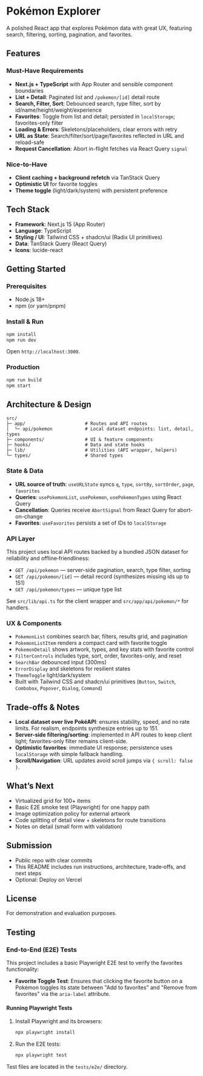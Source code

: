 # Pokémon Explorer

A polished React app that explores Pokémon data with great UX, featuring search, filtering, sorting, pagination, and favorites.

## Features

### Must‑Have Requirements
- **Next.js + TypeScript** with App Router and sensible component boundaries
- **List + Detail**: Paginated list and `/pokemon/[id]` detail route
- **Search, Filter, Sort**: Debounced search, type filter, sort by id/name/height/weight/experience
- **Favorites**: Toggle from list and detail; persisted in `localStorage`; favorites-only filter
- **Loading & Errors**: Skeletons/placeholders, clear errors with retry
- **URL as State**: Search/filter/sort/page/favorites reflected in URL and reload-safe
- **Request Cancellation**: Abort in-flight fetches via React Query `signal`

### Nice‑to‑Have
- **Client caching + background refetch** via TanStack Query
- **Optimistic UI** for favorite toggles
- **Theme toggle** (light/dark/system) with persistent preference

## Tech Stack
- **Framework**: Next.js 15 (App Router)
- **Language**: TypeScript
- **Styling / UI**: Tailwind CSS + shadcn/ui (Radix UI primitives)
- **Data**: TanStack Query (React Query)
- **Icons**: lucide-react

## Getting Started

### Prerequisites
- Node.js 18+
- npm (or yarn/pnpm)

### Install & Run
```bash
npm install
npm run dev
```
Open `http://localhost:3000`.

### Production
```bash
npm run build
npm start
```

## Architecture & Design

```
src/
├─ app/                      # Routes and API routes
│  └─ api/pokemon            # Local dataset endpoints: list, detail, types
├─ components/               # UI & feature components
├─ hooks/                    # Data and state hooks
├─ lib/                      # Utilities (API wrapper, helpers)
└─ types/                    # Shared types
```

### State & Data
- **URL source of truth**: `useURLState` syncs `q`, `type`, `sortBy`, `sortOrder`, `page`, `favorites`
- **Queries**: `usePokemonList`, `usePokemon`, `usePokemonTypes` using React Query
- **Cancellation**: Queries receive `AbortSignal` from React Query for abort-on-change
- **Favorites**: `useFavorites` persists a set of IDs to `localStorage`

### API Layer
This project uses local API routes backed by a bundled JSON dataset for reliability and offline‑friendliness:
- `GET /api/pokemon` — server-side pagination, search, type filter, sorting
- `GET /api/pokemon/[id]` — detail record (synthesizes missing ids up to 151)
- `GET /api/pokemon/types` — unique type list

See `src/lib/api.ts` for the client wrapper and `src/app/api/pokemon/*` for handlers.

### UX & Components
- `PokemonList` combines search bar, filters, results grid, and pagination
- `PokemonListItem` renders a compact card with favorite toggle
- `PokemonDetail` shows artwork, types, and key stats with favorite control
- `FilterControls` includes type, sort, order, favorites-only, and reset
- `SearchBar` debounced input (300ms)
- `ErrorDisplay` and skeletons for resilient states
- `ThemeToggle` light/dark/system
- Built with Tailwind CSS and shadcn/ui primitives (`Button`, `Switch`, `Combobox`, `Popover`, `Dialog`, `Command`)

## Trade‑offs & Notes
- **Local dataset over live PokéAPI**: ensures stability, speed, and no rate limits. For realism, endpoints synthesize entries up to 151.
- **Server-side filtering/sorting**: implemented in API routes to keep client light; favorites-only filter remains client-side.
- **Optimistic favorites**: immediate UI response; persistence uses `localStorage` with simple fallback handling.
- **Scroll/Navigation**: URL updates avoid scroll jumps via `{ scroll: false }`.

## What’s Next
- Virtualized grid for 100+ items
- Basic E2E smoke test (Playwright) for one happy path
- Image optimization policy for external artwork
- Code splitting of detail view + skeletons for route transitions
- Notes on detail (small form with validation)

## Submission
- Public repo with clear commits
- This README includes run instructions, architecture, trade‑offs, and next steps
- Optional: Deploy on Vercel

## License
For demonstration and evaluation purposes.

## Testing

### End-to-End (E2E) Tests

This project includes a basic Playwright E2E test to verify the favorites functionality:

- **Favorite Toggle Test**: Ensures that clicking the favorite button on a Pokémon toggles its state between "Add to favorites" and "Remove from favorites" via the `aria-label` attribute.

#### Running Playwright Tests

1. Install Playwright and its browsers:
   ```bash
   npx playwright install
   ```
2. Run the E2E tests:
   ```bash
   npx playwright test
   ```

Test files are located in the `tests/e2e/` directory.
